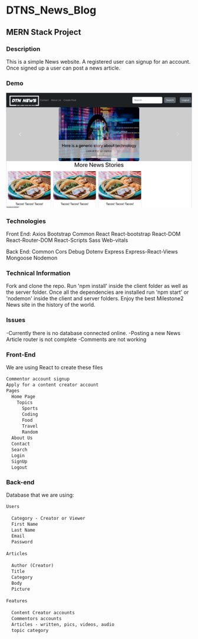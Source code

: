 # **DTNS_News_Blog**

## **MERN Stack Project**

### **Description**
  This is a simple News website. A registered user can signup for an account. Once signed up a user can post a news article.

### Demo
![Screenshot](./client/public/Screenshot.png)

### Technologies
Front End:
  Axios
  Bootstrap
  Common
  React
  React-bootstrap
  React-DOM
  React-Router-DOM
  React-Scripts
  Sass
  Web-vitals

Back End:
  Common
  Cors
  Debug
  Dotenv
  Express
  Express-React-Views
  Mongoose
  Nodemon

### Technical Information
  Fork and clone the repo. Run 'npm install' inside the client folder as well as the server folder. Once all the dependencies are installed run 'npm start' or 'nodemon' inside the client and server folders. Enjoy the best Milestone2 News site in the history of the world.


### Issues
  -Currently there is no database connected online.
  -Posting a new News Article router is not complete
  -Comments are not working


### Front-End

We are using React to create these files

    Commentor account signup
    Apply for a content creator account
    Pages  
      Home Page
        Topics
          Sports
          Coding
          Food
          Travel
          Random
      About Us
      Contact
      Search
      Login
      SignUp
      Logout
    
  
### Back-end

  Database that we are using:
  
    Users 
    
      Category - Creator or Viewer
      First Name
      Last Name
      Email
      Password

    Articles
      
      Author (Creator)
      Title
      Category
      Body
      Picture
  
    Features
    
      Content Creator accounts
      Commentors accounts
      Articles - written, pics, videos, audio
      topic category


